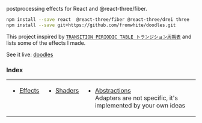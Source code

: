 postprocessing effects for React and @react-three/fiber.

```bash
npm install --save react  @react-three/fiber @react-three/drei three
npm install --save git+https://github.com/fromwhite/doodles.git
```

This project inspired by [`TRANSITION
PERIODIC TABLE トランジション周期表`](https://transition-b89.pages.dev/) and lists some of the effects I made.

See it live:
[doodles](https://fromwhite.github.io/doodles/)

### Index

<table>
  <tr>
    <td valign="top">
      <ul>
        <li><a href="#cameras">Effects</a></li>
        <ul>
          <!-- <li><a href="#"></a></li> -->
        </ul>
    </td>
    <td valign="top">
        <ul>
           <li><a href="#controls">Shaders</a></li> 
        </ul>
    </td>
     <td valign="top">
        <ul>
            <li><a href="#abstractions">Abstractions</a></li>
       Adapters are not specific, it's implemented by your own ideas
        </ul>
    </td>
</tr>
</table>
